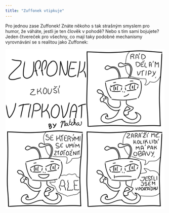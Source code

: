 ```yaml
---
title: "Zuffonek vtipkuje"
---
```

Pro jednou zase Zuffonek! Znáte někoho s tak strašným smyslem pro humor, že váháte, jestli je ten člověk v pohodě? Nebo s tím sami bojujete? 
Jeden čtvereček pro všechny, co mají taky podobné mechanismy vyrovnávání se s realitou jako Zuffonek: 

![z_vtipy](/assets/img/zuffonek/z_19.png)

